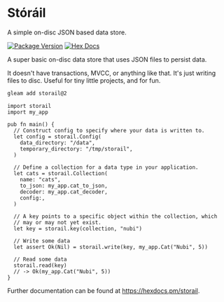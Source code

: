 # Stóráil

A simple on-disc JSON based data store.

[![Package Version](https://img.shields.io/hexpm/v/storail)](https://hex.pm/packages/storail)
[![Hex Docs](https://img.shields.io/badge/hex-docs-ffaff3)](https://hexdocs.pm/storail/)

A super basic on-disc data store that uses JSON files to persist data.

It doesn't have transactions, MVCC, or anything like that. It's just
writing files to disc. Useful for tiny little projects, and for fun.

```sh
gleam add storail@2
```
```gleam
import storail
import my_app

pub fn main() {
  // Construct config to specify where your data is written to.
  let config = storail.Config(
    data_directory: "/data",
    temporary_directory: "/tmp/storail",
  )

  // Define a collection for a data type in your application.
  let cats = storail.Collection(
    name: "cats", 
    to_json: my_app.cat_to_json,
    decoder: my_app.cat_decoder,
    config:,
  )

  // A key points to a specific object within the collection, which 
  // may or may not yet exist.
  let key = storail.key(collection, "nubi")

  // Write some data
  let assert Ok(Nil) = storail.write(key, my_app.Cat("Nubi", 5))

  // Read some data
  storail.read(key)
  // -> Ok(my_app.Cat("Nubi", 5))
}
```

Further documentation can be found at <https://hexdocs.pm/storail>.
